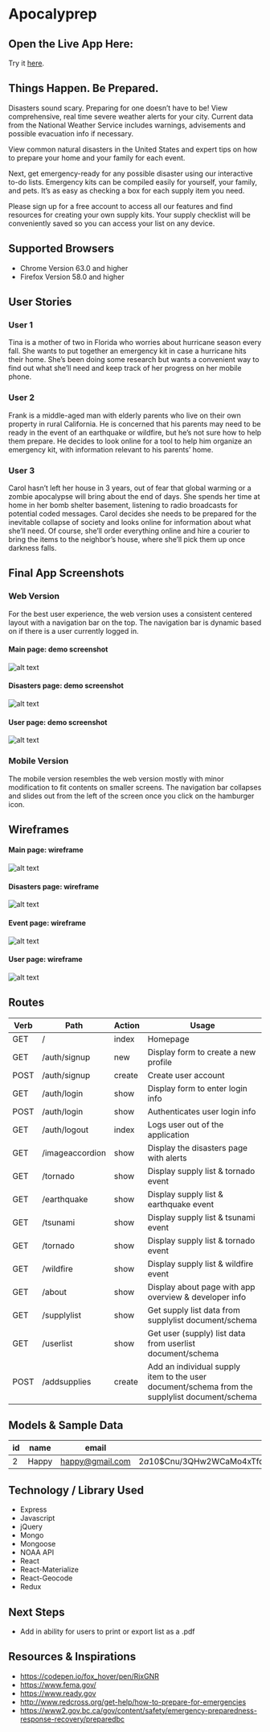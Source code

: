 # Apocalyprep

## Open the Live App Here:
 Try it [here](http://apocalyprep.herokuapp.com/).

## Things Happen. Be Prepared.
Disasters sound scary. Preparing for one doesn’t have to be! View comprehensive, real time severe weather alerts for your city. Current data from the National Weather Service includes warnings, advisements and possible evacuation info if necessary.

View common natural disasters in the United States and expert tips on how to prepare your home and your family for each event.

Next, get emergency-ready for any possible disaster using our interactive to-do lists. Emergency kits can be compiled easily for yourself, your family, and pets. It’s as easy as checking a box for each supply item you need.

Please sign up for a free account to access all our features and find resources for creating your own supply kits. Your supply checklist will be conveniently saved so you can access your list on any device.

## Supported Browsers

- Chrome Version 63.0 and higher
- Firefox Version 58.0 and higher

## User Stories
### User 1
Tina is a mother of two in Florida who worries about hurricane season every fall. She wants to put together an emergency kit in case a hurricane hits their home. She’s been doing some research but wants a convenient way to find out what she’ll need and keep track of her progress on her mobile phone.

### User 2
Frank is a middle-aged man with elderly parents who live on their own property in rural California. He is concerned that his parents may need to be ready in the event of an earthquake or wildfire, but he’s not sure how to help them prepare. He decides to look online for a tool to help him organize an emergency kit, with information relevant to his parents’ home.

### User 3
Carol hasn’t left her house in 3 years, out of fear that global warming or a zombie apocalypse will bring about the end of days. She spends her time at home in her bomb shelter basement, listening to radio broadcasts for potential coded messages. Carol decides she needs to be prepared for the inevitable collapse of society and looks online for information about what she’ll need. Of course, she’ll order everything online and hire a courier to bring the items to the neighbor’s house, where she’ll pick them up once darkness falls.

## Final App Screenshots
### Web Version
For the best user experience, the web version uses a consistent centered layout with a navigation bar on the top. The navigation bar is dynamic based on if there is a user currently logged in.

#### Main page: demo screenshot
![alt text](/client/src/image/screenshot-landing.gif "Main")

#### Disasters page: demo screenshot
![alt text](/client/src/image/screenshot-disasters.gif "Disasters")

#### User page: demo screenshot
![alt text](/client/src/image/screenshot-userlist.gif "User")

### Mobile Version
The mobile version resembles the web version mostly with minor modification to fit contents on smaller screens. The navigation bar collapses and slides out from the left of the screen once you click on the hamburger icon.

## Wireframes
#### Main page: wireframe
![alt text](/client/src/image/wireframe-landing.png "Main")

#### Disasters page: wireframe
![alt text](/client/src/image/wireframe-disaster.png "Disasters")

#### Event page: wireframe
![alt text](/client/src/image/wireframe-event.png "Event")

#### User page: wireframe
![alt text](/client/src/image/wireframe-user.png "User")


## Routes
| Verb          | Path          | Action | Usage        |
| ------------- |---------------| -------|--------------|
| GET     		| /				| index  |	Homepage	|
| GET     		| /auth/signup	| new  	 |	Display form to create a new profile	|
| POST     		| /auth/signup  | create |	Create user account	|
| GET     		| /auth/login	| show   |	Display form to enter login info	|
| POST    		| /auth/login	| show   |	Authenticates user login info	|
| GET     		| /auth/logout	| index  |	Logs user out of the application	|
| GET     		| /imageaccordion		| show   |Display the disasters page with alerts	|
| GET     		| /tornado	| show   |	Display supply list & tornado event	|
| GET     		| /earthquake	| show   |	Display supply list & earthquake event	|
| GET     		| /tsunami	| show   |	Display supply list & tsunami event	|
| GET     		| /tornado	| show   |	Display supply list & tornado event	|
| GET     		| /wildfire	| show   |	Display supply list & wildfire event	|
| GET     		| /about | show   |	Display about page with app overview & developer info	|
| GET     		| /supplylist | show   |	Get supply list data from supplylist document/schema	|
| GET     		| /userlist | show   |	Get user (supply) list data from userlist document/schema	|
| POST    		| /addsupplies	| create |	Add an individual supply item to the user document/schema from the supplylist document/schema|

## Models & Sample Data
|id| name          | email          | password |
|--|------------- |---------------| -------|
| 2| Happy    		| happy@gmail.com			| $2a$10$Cnu/3QHw2WCaMo4xTfq5K.MTL9W2N4PDlA9t/0UOrj6I3A8c9GD7a  |

## Technology / Library Used
- Express
- Javascript
- jQuery
- Mongo
- Mongoose
- NOAA API
- React
- React-Materialize
- React-Geocode
- Redux

## Next Steps
- Add in ability for users to print or export list as a .pdf

## Resources & Inspirations
- https://codepen.io/fox_hover/pen/RjxGNR
- https://www.fema.gov/
- https://www.ready.gov
- http://www.redcross.org/get-help/how-to-prepare-for-emergencies
- https://www2.gov.bc.ca/gov/content/safety/emergency-preparedness-response-recovery/preparedbc
